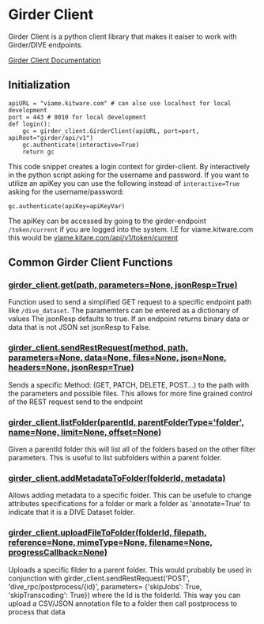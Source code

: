 # Girder Client

Girder Client is a python client library that makes it eaiser to work with Girder/DIVE endpoints.

[Girder Client Documentation](https://girder.readthedocs.io/en/latest/python-client.html#the-python-client-library)

## Initialization

```
apiURL = "viame.kitware.com" # can also use localhost for local development
port = 443 # 8010 for local development
def login():
    gc = girder_client.GirderClient(apiURL, port=port, apiRoot="girder/api/v1")
    gc.authenticate(interactive=True)
    return gc
```

This code snippet creates a login context for girder-client.  By interactively in the python script asking for the username and password.  If you want to utilize an apiKey you can use the following instead of `interactive=True` asking for the username/password:

```
gc.authenticate(apiKey=apiKeyVar)
```

The apiKey can be accessed by going to the girder-endpoint `/token/current` if you are logged into the system.  I.E for viame.kitware.com this would be [viame.kitare.com/api/v1/token/current](https://viame.kitware.com/api/v1#/token/token_currentSession_current)

## Common Girder Client Functions

### [girder_client.get(path, parameters=None, jsonResp=True)](https://girder.readthedocs.io/en/latest/python-client.html#girder_client.GirderClient.get)

Function used to send a simplified GET request to a specific endpoint path like `/dive_dataset`.
The paramemters can be entered as a dictionary of values
The jsonResp defaults to true.  If an endpoint returns binary data or data that is not JSON set jsonResp to False.


### [girder_client.sendRestRequest(method, path, parameters=None, data=None, files=None, json=None, headers=None, jsonResp=True)](https://girder.readthedocs.io/en/latest/python-client.html#girder_client.GirderClient.sendRestRequest)

Sends a specific Method: (GET, PATCH, DELETE, POST...) to the path with the parameters and possible files.  This allows for more fine grained control of the REST request send to the endpoint 

### [girder_client.listFolder(parentId, parentFolderType='folder', name=None, limit=None, offset=None)](https://girder.readthedocs.io/en/latest/python-client.html#girder_client.GirderClient.listFolder)

Given a parentId folder this will list all of the folders based on the other filter parameters.  This is useful to list subfolders within a parent folder.

### [girder_client.addMetadataToFolder(folderId, metadata)](https://girder.readthedocs.io/en/latest/python-client.html#girder_client.GirderClient.addMetadataToFolder)

Allows adding metadata to a specific folder.  This can be usefule to change attributes specifications for a folder or mark a folder as 'annotate=True' to indicate that it is a DIVE Dataset folder.


### [girder_client.uploadFileToFolder(folderId, filepath, reference=None, mimeType=None, filename=None, progressCallback=None)](https://girder.readthedocs.io/en/latest/python-client.html#girder_client.GirderClient.uploadFileToFolder)

Uploads a specific filder to a parent folder.  This would probably be used in conjunction with girder_client.sendRestRequest('POST', 'dive_rpc/postprocess/{id}', parameters= {'skipJobs': True, 'skipTranscoding': True}) where the Id is the folderId.  This way you can upload a CSV/JSON annotation file to a folder then call postprocess to process that data

